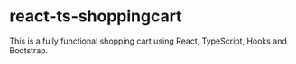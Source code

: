 # react-ts-shoppingcart

This is a fully functional shopping cart using React, TypeScript, Hooks and Bootstrap.
